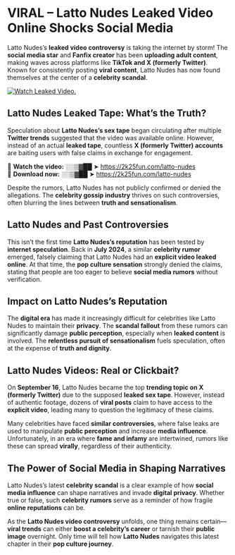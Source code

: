 # VIRAL – Latto Nudes Leaked Video Online Shocks Social Media 

Latto Nudes’s **leaked video controversy** is taking the internet by storm! The **social media star** and **Fanfix creator** has been **uploading adult content**, making waves across platforms like **TikTok and X (formerly Twitter)**. Known for consistently posting **viral content**, Latto Nudes has now found themselves at the center of a **celebrity scandal**.  

[![Watch Leaked Video.](https://miro.medium.com/v2/resize:fit:828/format:webp/1*cilzJN44JGOrTw9NJCrNHA.gif "Watch Leaked Video")](https://2k25fun.com/latto-nudes)

## **Latto Nudes Leaked Tape: What’s the Truth?**  
Speculation about **Latto Nudes’s sex tape** began circulating after multiple **Twitter trends** suggested that the video was available online. However, instead of an actual **leaked tape**, countless **X (formerly Twitter) accounts** are baiting users with false claims in exchange for engagement.  

🔹 **Watch the video:** ░░▒▓██ ➤ https://2k25fun.com/latto-nudes  
🔹 **Download now:** ░░▒▓██ ➤ https://2k25fun.com/latto-nudes  

Despite the rumors, Latto Nudes has not publicly confirmed or denied the allegations. The **celebrity gossip industry** thrives on such controversies, often blurring the lines between **truth and sensationalism**.  

## **Latto Nudes and Past Controversies**  
This isn’t the first time **Latto Nudes’s reputation** has been tested by **internet speculation**. Back in **July 2024**, a similar **celebrity rumor** emerged, falsely claiming that Latto Nudes had an **explicit video leaked online**. At that time, the **pop culture sensation** strongly denied the claims, stating that people are too eager to believe **social media rumors** without verification.  

## **Impact on Latto Nudes’s Reputation**  
The **digital era** has made it increasingly difficult for celebrities like Latto Nudes to maintain their **privacy**. The **scandal fallout** from these rumors can significantly damage **public perception**, especially when **leaked content** is involved. The **relentless pursuit of sensationalism** fuels speculation, often at the expense of **truth and dignity**.  

## **Latto Nudes Videos: Real or Clickbait?**  
On **September 16**, Latto Nudes became the top **trending topic on X (formerly Twitter)** due to the supposed **leaked sex tape**. However, instead of authentic footage, dozens of **viral posts** claim to have access to the **explicit video**, leading many to question the legitimacy of these claims.  

Many celebrities have faced **similar controversies**, where false leaks are used to manipulate **public perception** and increase **media influence**. Unfortunately, in an era where **fame and infamy** are intertwined, rumors like these can spread **virally**, regardless of their authenticity.  

## **The Power of Social Media in Shaping Narratives**  
Latto Nudes’s latest **celebrity scandal** is a clear example of how **social media influence** can shape narratives and invade **digital privacy**. Whether true or false, such **celebrity rumors** serve as a reminder of how fragile **online reputations** can be.  

As the **Latto Nudes video controversy** unfolds, one thing remains certain—**viral trends** can either **boost a celebrity’s career** or tarnish their **public image** overnight. Only time will tell how **Latto Nudes** navigates this latest chapter in their **pop culture journey**. 